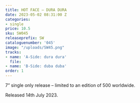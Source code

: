 ```yaml
---
title: HOT FACE – DURA DURA
date: 2023-05-02 08:31:00 Z
categories:
- single
price: 10.5
sku: SW045
releaseprefix: SW
cataloguenumber: '045'
image: "/uploads/SW45.png"
tracks:
- name: 'A-Side: dura dura'
  file: 
- name: 'B-Side: duba duba'
order: 1
---
```


7” single only release – limited to an edition of 500 worldwide.

Released 14th July 2023.
 




 



